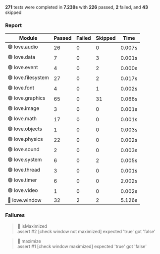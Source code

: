 <!-- PASSED 226 || FAILED 2 || SKIPPED 43 || TIME 7.239 -->

**271** tests were completed in **7.239s** with **226** passed, **2** failed, and **43** skipped

### Report
| Module                | Passed | Failed | Skipped | Time   |
| --------------------- | ------ | ------ | ------- | ------ |
| 🟢 love.audio | 26 | 0 | 0 | 0.007s |
| 🟢 love.data | 7 | 0 | 3 | 0.001s |
| 🟢 love.event | 4 | 0 | 2 | 0.000s |
| 🟢 love.filesystem | 27 | 0 | 2 | 0.017s |
| 🟢 love.font | 4 | 0 | 1 | 0.002s |
| 🟢 love.graphics | 65 | 0 | 31 | 0.066s |
| 🟢 love.image | 3 | 0 | 0 | 0.001s |
| 🟢 love.math | 17 | 0 | 0 | 0.001s |
| 🟢 love.objects | 1 | 0 | 0 | 0.003s |
| 🟢 love.physics | 22 | 0 | 0 | 0.002s |
| 🟢 love.sound | 2 | 0 | 0 | 0.003s |
| 🟢 love.system | 6 | 0 | 2 | 0.005s |
| 🟢 love.thread | 3 | 0 | 0 | 0.001s |
| 🟢 love.timer | 6 | 0 | 0 | 2.002s |
| 🟢 love.video | 1 | 0 | 0 | 0.002s |
| 🔴 love.window | 32 | 2 | 2 | 5.126s |


### Failures
> 🔴 isMaximized  
> assert #2 [check window not maximized] expected 'true' got 'false'  

> 🔴 maximize  
> assert #1 [check window maximized] expected 'true' got 'false'  

